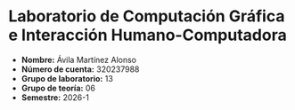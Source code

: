 # Laboratorio de Computación Gráfica e Interacción Humano-Computadora

- **Nombre:** Ávila Martínez Alonso  
- **Número de cuenta:** 320237988  
- **Grupo de laboratorio:** 13  
- **Grupo de teoría:** 06  
- **Semestre:** 2026-1  
